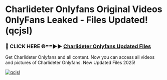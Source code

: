 # Charlideter Onlyfans Original Videos 0nlyFans Leaked - Files Updated! (qcjsl)

<h3>🔴 CLICK HERE 🌐==►► <a href="https://tinyurl.com/ehrbuxhb" rel="nofollow">Charlideter Onlyfans Updated Files</a></h3>

Get Charlideter Onlyfans and all content. Now you can access all videos and pictures of Charlideter Onlyfans. New Updated Files 2025!

[![qcjsl](https://i.imgur.com/lVYEuWS.gif)](https://tinyurl.com/ehrbuxhb)
